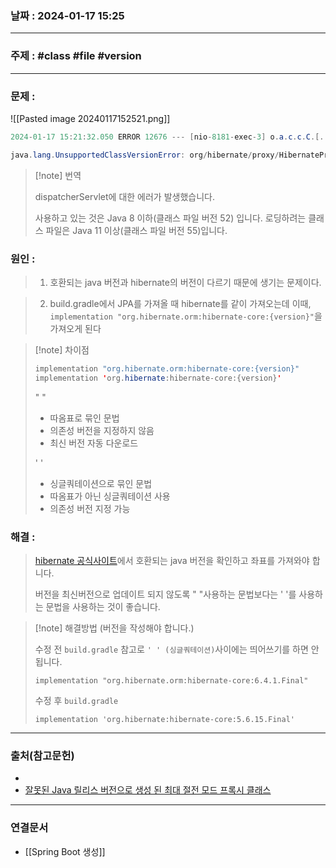 ### 날짜 : 2024-01-17 15:25

___

### 주제 : #class #file #version

___

### 문제 : 

![[Pasted image 20240117152521.png]]

```java
2024-01-17 15:21:32.050 ERROR 12676 --- [nio-8181-exec-3] o.a.c.c.C.[.[.[/].[dispatcherServlet]    : Servlet.service() for servlet [dispatcherServlet] in context with path [] threw exception [Handler dispatch failed; nested exception is java.lang.ExceptionInInitializerError] with root cause

java.lang.UnsupportedClassVersionError: org/hibernate/proxy/HibernateProxy has been compiled by a more recent version of the Java Runtime (class file version 55.0), this version of the Java Runtime only recognizes class file versions up to 52.0
```

>[!note] 번역
> 
> dispatcherServlet에 대한 에러가 발생했습니다.
> 
> 사용하고 있는 것은 Java 8 이하(클래스 파일 버전 52) 입니다.
> 로딩하려는 클래스 파일은 Java 11 이상(클래스 파일 버전 55)입니다.

### 원인 : 

> 1. 호환되는 java 버전과 hibernate의 버전이 다르기 때문에 생기는 문제이다.

> 2. build.gradle에서 JPA를 가져올 때 hibernate를 같이 가져오는데 
> 이때, `implementation "org.hibernate.orm:hibernate-core:{version}"`을 가져오게 된다

>[!note] 차이점
>
> ``` java
> implementation "org.hibernate.orm:hibernate-core:{version}"
> implementation 'org.hibernate:hibernate-core:{version}'
> ```
> 
> " " 
> 
> - 따옴표로 묶인 문법
> - 의존성 버전을 지정하지 않음
> - 최신 버전 자동 다운로드
> 
> ' '
> 
> - 싱글쿼테이션으로 묶인 문법
> - 따옴표가 아닌 싱글쿼테이션 사용
> - 의존성 버전 지정 가능

### 해결 : 

> [hibernate 공식사이트](https://hibernate.org/orm/releases/)에서 호환되는 java 버전을 확인하고 좌표를 가져와야 합니다.
> 
> 버전을 최신버전으로 업데이트 되지 않도록 " "사용하는 문법보다는 ' '를 사용하는 문법을 사용하는 것이 좋습니다.

>[!note] 해결방법 (버전을 작성해야 합니다.)
>
> 수정 전 `build.gradle`
> 참고로 `' ' (싱글쿼테이션)`사이에는 띄어쓰기를 하면 안됩니다.
> 
> ``` 
> implementation "org.hibernate.orm:hibernate-core:6.4.1.Final" 
> ```
> 
> 수정 후 `build.gradle`
> 
> ```
> implementation 'org.hibernate:hibernate-core:5.6.15.Final'
> ```

___

### 출처(참고문헌)

- [](https://stackoverflow.com/questions/43603040/java-lang-noclassdeffounderror-org-hibernate-proxy-hibernateproxy-which-jar-i)
- [잘못된 Java 릴리스 버전으로 생성 된 최대 절전 모드 프록시 클래스](https://github.com/quarkusio/quarkus/issues/13871)


___

### 연결문서

- [[Spring Boot 생성]]

